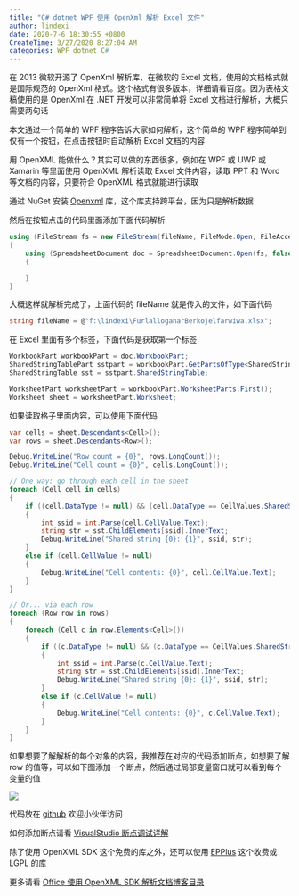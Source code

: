```yaml
---
title: "C# dotnet WPF 使用 OpenXml 解析 Excel 文件"
author: lindexi
date: 2020-7-6 18:30:55 +0800
CreateTime: 3/27/2020 8:27:04 AM
categories: WPF dotnet C#
---
```


在 2013 微软开源了 OpenXml 解析库，在微软的 Excel 文档，使用的文档格式就是国际规范的 OpenXml 格式。这个格式有很多版本，详细请看百度。因为表格文稿使用的是 OpenXml 在 .NET 开发可以非常简单将 Excel 文档进行解析，大概只需要两句话

<!--more-->


<!-- CreateTime:3/27/2020 8:27:04 AM -->

<!-- 发布 -->

本文通过一个简单的 WPF 程序告诉大家如何解析，这个简单的 WPF 程序简单到仅有一个按钮，在点击按钮时自动解析 Excel 文档的内容

用 OpenXML 能做什么？其实可以做的东西很多，例如在 WPF 或 UWP 或 Xamarin 等里面使用 OpenXML 解析读取 Excel 文件内容，读取 PPT 和 Word 等文档的内容，只要符合 OpenXML 格式就能进行读取

通过 NuGet 安装 [Openxml](https://www.nuget.org/packages/DocumentFormat.OpenXml) 库，这个库支持跨平台，因为只是解析数据

然后在按钮点击的代码里面添加下面代码解析

```csharp
using (FileStream fs = new FileStream(fileName, FileMode.Open, FileAccess.Read, FileShare.ReadWrite))
{
    using (SpreadsheetDocument doc = SpreadsheetDocument.Open(fs, false))
    {

    }
}
```

大概这样就解析完成了，上面代码的 fileName 就是传入的文件，如下面代码

```csharp
string fileName = @"f:\lindexi\FurlalloganarBerkojelfarwiwa.xlsx";
```

在 Excel 里面有多个标签，下面代码是获取第一个标签

```csharp
WorkbookPart workbookPart = doc.WorkbookPart;
SharedStringTablePart sstpart = workbookPart.GetPartsOfType<SharedStringTablePart>().First();
SharedStringTable sst = sstpart.SharedStringTable;

WorksheetPart worksheetPart = workbookPart.WorksheetParts.First();
Worksheet sheet = worksheetPart.Worksheet;
```

如果读取格子里面内容，可以使用下面代码

```csharp
var cells = sheet.Descendants<Cell>();
var rows = sheet.Descendants<Row>();

Debug.WriteLine("Row count = {0}", rows.LongCount());
Debug.WriteLine("Cell count = {0}", cells.LongCount());

// One way: go through each cell in the sheet
foreach (Cell cell in cells)
{
    if ((cell.DataType != null) && (cell.DataType == CellValues.SharedString))
    {
        int ssid = int.Parse(cell.CellValue.Text);
        string str = sst.ChildElements[ssid].InnerText;
        Debug.WriteLine("Shared string {0}: {1}", ssid, str);
    }
    else if (cell.CellValue != null)
    {
        Debug.WriteLine("Cell contents: {0}", cell.CellValue.Text);
    }
}

// Or... via each row
foreach (Row row in rows)
{
    foreach (Cell c in row.Elements<Cell>())
    {
        if ((c.DataType != null) && (c.DataType == CellValues.SharedString))
        {
            int ssid = int.Parse(c.CellValue.Text);
            string str = sst.ChildElements[ssid].InnerText;
            Debug.WriteLine("Shared string {0}: {1}", ssid, str);
        }
        else if (c.CellValue != null)
        {
            Debug.WriteLine("Cell contents: {0}", c.CellValue.Text);
        }
    }
}
```

如果想要了解解析的每个对象的内容，我推荐在对应的代码添加断点，如想要了解 row 的值等，可以如下图添加一个断点，然后通过局部变量窗口就可以看到每个变量的值

<!-- ![](image/C# dotnet 使用 OpenXml 解析 Excel 文件/C# dotnet 使用 OpenXml 解析 Excel 文件0.png) -->

![](http://image.acmx.xyz/lindexi%2F2020327827229928.jpg)

代码放在 [github](https://github.com/lindexi/lindexi_gd/tree/21318ca39e614382a512ea354dfebf31b9fccf8e/Babukeelleneeoai) 欢迎小伙伴访问

如何添加断点请看 [VisualStudio 断点调试详解](https://blog.lindexi.com/post/VisualStudio-%E6%96%AD%E7%82%B9%E8%B0%83%E8%AF%95%E8%AF%A6%E8%A7%A3.html )

除了使用 OpenXML SDK 这个免费的库之外，还可以使用 [EPPlus](https://github.com/EPPlusSoftware/EPPlus ) 这个收费或 LGPL 的库

更多请看 [Office 使用 OpenXML SDK 解析文档博客目录](https://blog.lindexi.com/post/Office-%E4%BD%BF%E7%94%A8-OpenXML-SDK-%E8%A7%A3%E6%9E%90%E6%96%87%E6%A1%A3%E5%8D%9A%E5%AE%A2%E7%9B%AE%E5%BD%95.html )

